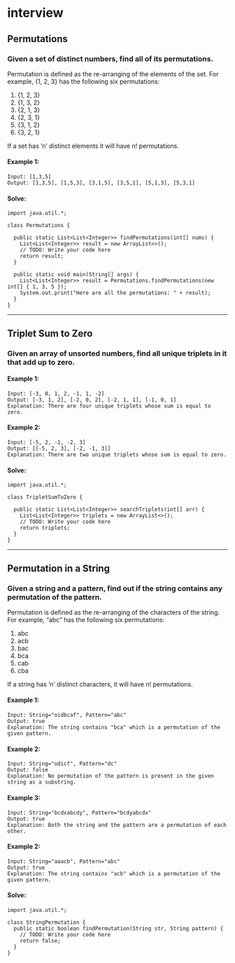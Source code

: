 # interview

## Permutations

### Given a set of distinct numbers, find all of its permutations.

Permutation is defined as the re-arranging of the elements of the set. For example, {1, 2, 3} has the following six permutations:

1. {1, 2, 3}
1. {1, 3, 2}
1. {2, 1, 3}
1. {2, 3, 1}
1. {3, 1, 2}
1. {3, 2, 1}

If a set has ‘n’ distinct elements it will have n! permutations.

#### Example 1: 

```
Input: [1,3,5]
Output: [1,3,5], [1,5,3], [3,1,5], [3,5,1], [5,1,3], [5,3,1]
```

#### Solve:

```
import java.util.*;

class Permutations {

  public static List<List<Integer>> findPermutations(int[] nums) {
    List<List<Integer>> result = new ArrayList<>();
    // TODO: Write your code here
    return result;
  }

  public static void main(String[] args) {
    List<List<Integer>> result = Permutations.findPermutations(new int[] { 1, 3, 5 });
    System.out.print("Here are all the permutations: " + result);
  }
}
```
***


## Triplet Sum to Zero 

### Given an array of unsorted numbers, find all unique triplets in it that add up to zero.

#### Example 1: 

```
Input: [-3, 0, 1, 2, -1, 1, -2]
Output: [-3, 1, 2], [-2, 0, 2], [-2, 1, 1], [-1, 0, 1]
Explanation: There are four unique triplets whose sum is equal to zero.
```

#### Example 2: 

```
Input: [-5, 2, -1, -2, 3]
Output: [[-5, 2, 3], [-2, -1, 3]]
Explanation: There are two unique triplets whose sum is equal to zero.
```

#### Solve:

```
import java.util.*;

class TripletSumToZero {

  public static List<List<Integer>> searchTriplets(int[] arr) {
    List<List<Integer>> triplets = new ArrayList<>();
    // TODO: Write your code here
    return triplets;
  }
}
```
***


## Permutation in a String

### Given a string and a pattern, find out if the string contains any permutation of the pattern.

Permutation is defined as the re-arranging of the characters of the string. For example, “abc” has the following six permutations:

1. abc
1. acb
1. bac
1. bca
1. cab
1. cba

If a string has ‘n’ distinct characters, it will have n! permutations.

#### Example 1: 
```
Input: String="oidbcaf", Pattern="abc"
Output: true
Explanation: The string contains "bca" which is a permutation of the given pattern.
```

#### Example 2: 
```
Input: String="odicf", Pattern="dc"
Output: false
Explanation: No permutation of the pattern is present in the given string as a substring.
```


#### Example 3: 
```
Input: String="bcdxabcdy", Pattern="bcdyabcdx"
Output: true
Explanation: Both the string and the pattern are a permutation of each other.
```


#### Example 2: 
```
Input: String="aaacb", Pattern="abc"
Output: true
Explanation: The string contains "acb" which is a permutation of the given pattern.
```



#### Solve:
```
import java.util.*;

class StringPermutation {
  public static boolean findPermutation(String str, String pattern) {
    // TODO: Write your code here
    return false;
  }
}

```






